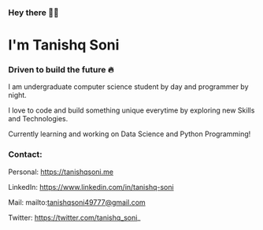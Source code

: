 ### Hey there 👋🏻
# I'm Tanishq Soni

### Driven to build the future 🔥


I am undergraduate computer science student by day and programmer by night.

I love to code and build something unique everytime by exploring new Skills and Technologies. 

Currently learning and working on Data Science and Python Programming!


### Contact: 
Personal: https://tanishqsoni.me 

LinkedIn: https://www.linkedin.com/in/tanishq-soni

Mail: mailto:tanishqsoni49777@gmail.com

Twitter: https://twitter.com/tanishq_soni_
